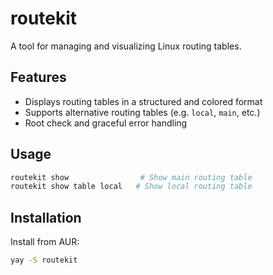 # routekit

A tool for managing and visualizing Linux routing tables.

## Features

- Displays routing tables in a structured and colored format
- Supports alternative routing tables (e.g. `local`, `main`, etc.)
- Root check and graceful error handling

## Usage

```bash
routekit show                # Show main routing table
routekit show table local   # Show local routing table
```

## Installation

Install from AUR:
```bash
yay -S routekit
```